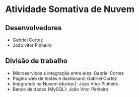 # Atividade Somativa de Nuvem

## Desenvolvedores

- Gabriel Cortez
- João vitor Pinheiro 

## Divisão de trabalho

- Microserviços e integração entre eles: Gabriel Cortez
- Pagina web de testes e dashboard: Gabriel Cortez
- Integrando na Nuvem (docker): João Vitor Pinheiro
- Banco de dados (MySQL): João Vitor Pinheiro

